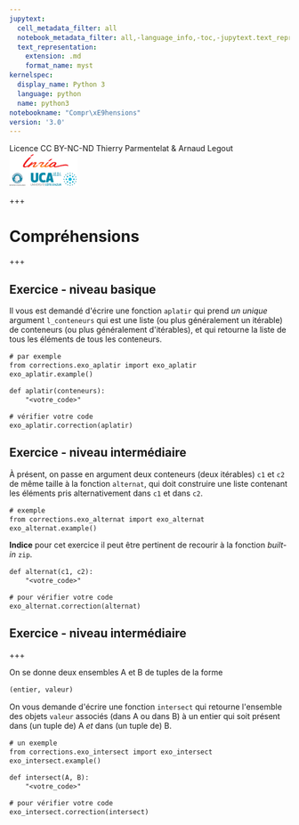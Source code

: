 ```yaml
---
jupytext:
  cell_metadata_filter: all
  notebook_metadata_filter: all,-language_info,-toc,-jupytext.text_representation.jupytext_version,-jupytext.text_representation.format_version
  text_representation:
    extension: .md
    format_name: myst
kernelspec:
  display_name: Python 3
  language: python
  name: python3
notebookname: "Compr\xE9hensions"
version: '3.0'
---
```


<div class="licence">
<span>Licence CC BY-NC-ND</span>
<span>Thierry Parmentelat &amp; Arnaud Legout</span>
<span><img src="media/both-logos-small-alpha.png" /></span>
</div>

+++

# Compréhensions

+++

## Exercice - niveau basique

Il vous est demandé d'écrire une fonction `aplatir` qui prend *un unique* argument `l_conteneurs` qui est une liste (ou plus généralement un itérable) de conteneurs (ou plus généralement d'itérables), et qui retourne la liste de tous les éléments de tous les conteneurs.

```{code-cell} ipython3
# par exemple
from corrections.exo_aplatir import exo_aplatir
exo_aplatir.example()
```

```{code-cell} ipython3
def aplatir(conteneurs):
    "<votre_code>"
```

```{code-cell} ipython3
# vérifier votre code
exo_aplatir.correction(aplatir)
```

## Exercice - niveau intermédiaire

À présent, on passe en argument deux conteneurs (deux itérables) `c1` et `c2` de même taille à la fonction `alternat`, qui doit construire une liste contenant les éléments pris alternativement dans `c1` et dans `c2`.

```{code-cell} ipython3
# exemple
from corrections.exo_alternat import exo_alternat
exo_alternat.example()
```

**Indice** pour cet exercice il peut être pertinent de recourir à la fonction *built-in* `zip`.

```{code-cell} ipython3
def alternat(c1, c2):
    "<votre_code>"
```

```{code-cell} ipython3
# pour vérifier votre code
exo_alternat.correction(alternat)
```

## Exercice - niveau intermédiaire

+++

On se donne deux ensembles A et B de tuples de la forme

```python
(entier, valeur)
```

On vous demande d'écrire une fonction `intersect` qui retourne l'ensemble des objets `valeur` associés (dans A ou dans B) à un entier qui soit présent dans (un tuple de) A *et* dans (un tuple de) B.

```{code-cell} ipython3
# un exemple
from corrections.exo_intersect import exo_intersect
exo_intersect.example()
```

```{code-cell} ipython3
def intersect(A, B):
    "<votre_code>"
```

```{code-cell} ipython3
# pour vérifier votre code
exo_intersect.correction(intersect)
```
